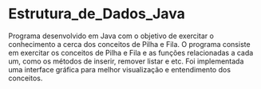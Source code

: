 # Estrutura_de_Dados_Java
Programa desenvolvido em Java com o objetivo de exercitar o conhecimento a cerca dos conceitos de Pilha e Fila.
O programa consiste em exercitar os conceitos de Pilha e Fila e as funções relacionadas a cada um, como os métodos de inserir, remover listar e etc.
Foi implementada uma interface gráfica para melhor visualização e entendimento dos conceitos. 
